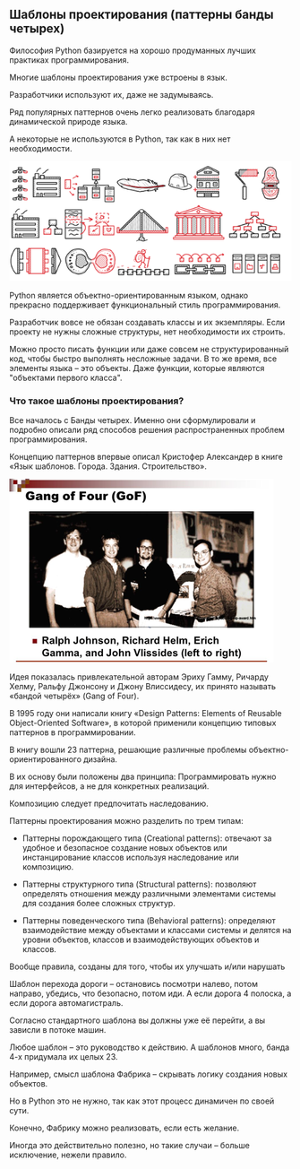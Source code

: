 ## Шаблоны проектирования (паттерны банды четырех)

Философия Python базируется на хорошо продуманных лучших практиках программирования.

Многие шаблоны проектирования уже встроены в язык. 

Разработчики используют их, даже не задумываясь.

Ряд популярных паттернов очень легко реализовать благодаря динамической природе языка.

А некоторые не используются в Python, так как в них нет необходимости.

![](img/bob-01.png)

Python является объектно-ориентированным языком, однако прекрасно поддерживает функциональный стиль программирования. 

Разработчик вовсе не обязан создавать классы и их экземпляры. Если проекту не нужны сложные структуры, нет необходимости их строить. 

Можно просто писать функции или даже совсем не структурированный код, чтобы быстро выполнять несложные задачи. В то же время, все элементы языка – это объекты. Даже функции, которые являются "объектами первого класса".

### Что такое шаблоны проектирования?

Все началось с Банды четырех. Именно они сформулировали и подробно описали ряд способов решения распространенных проблем программирования. 

Концепцию паттернов впервые описал Кристофер Александер в книге «Язык шаблонов. Города. Здания. Строительство».


![](img/bob-02.png)


Идея показалась привлекательной авторам Эриху Гамму, Ричарду Хелму, Ральфу Джонсону и Джону Влиссидесу, их принято называть «бандой четырёх» (Gang of Four). 

В 1995 году они написали книгу «Design Patterns: Elements of Reusable Object-Oriented Software», в которой применили концепцию типовых паттернов в программировании. 

В книгу вошли 23 паттерна, решающие различные проблемы объектно-ориентированного дизайна.

В их основу были положены два принципа:
Программировать нужно для интерфейсов, а не для конкретных реализаций.

Композицию следует предпочитать наследованию.

Паттерны проектирования можно разделить по трем типам:
* Паттерны порождающего типа (Creational patterns):
отвечают за удобное и безопасное создание новых объектов или инстанцирование классов используя наследование или композицию.

* Паттерны структурного типа (Structural patterns): позволяют определять отношения между различными элементами системы для создания более сложных структур.

* Паттерны поведенческого типа (Behavioral patterns): определяют взаимодействие между объектами и классами системы и делятся на уровни объектов, классов и взаимодействующих объектов и классов.


Вообще правила, созданы для того, чтобы их улучшать и/или нарушать

Шаблон перехода дороги – остановись посмотри налево, потом направо, убедись, что безопасно, потом иди. А если дорога 4 полоска, а если дорога автомагистраль.

Согласно стандартного шаблона вы должны уже её перейти, а вы зависли в потоке машин.

Любое шаблон – это руководство к действию. А шаблонов много, банда 4-х придумала их целых 23.

Например, смысл шаблона Фабрика – скрывать логику создания новых объектов. 

Но в Python это не нужно, так как этот процесс динамичен по своей сути. 

Конечно, Фабрику можно реализовать, если есть желание. 

Иногда это действительно полезно, но такие случаи – больше исключение, нежели правило.
